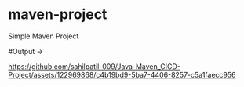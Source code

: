 # maven-project

Simple Maven Project

#Output ->

https://github.com/sahilpatil-009/Java-Maven_CICD-Project/assets/122969868/c4b19bd9-5ba7-4406-8257-c5a1faecc956

